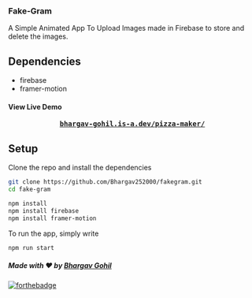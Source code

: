 ### Fake-Gram
A Simple Animated App To Upload Images made in Firebase to store and delete the images. 

## Dependencies

* firebase
* framer-motion

#### View Live Demo
<pre><center><a href="https://bhargav-gohil.is-a.dev/pizza-maker/"><b>bhargav-gohil.is-a.dev/pizza-maker/</b></a></center></pre>


## Setup

Clone the repo and install the dependencies 

```bash
git clone https://github.com/Bhargav252000/fakegram.git
cd fake-gram

npm install
npm install firebase
npm install framer-motion
```
To run the app, simply write

```bash
npm run start
```

##### Made with ♥ by <a href="https://github.com/Bhargav252000">Bhargav Gohil</a>


[![forthebadge](https://forthebadge.com/images/badges/built-with-love.svg)](https://github.com/Bhargav252000)
